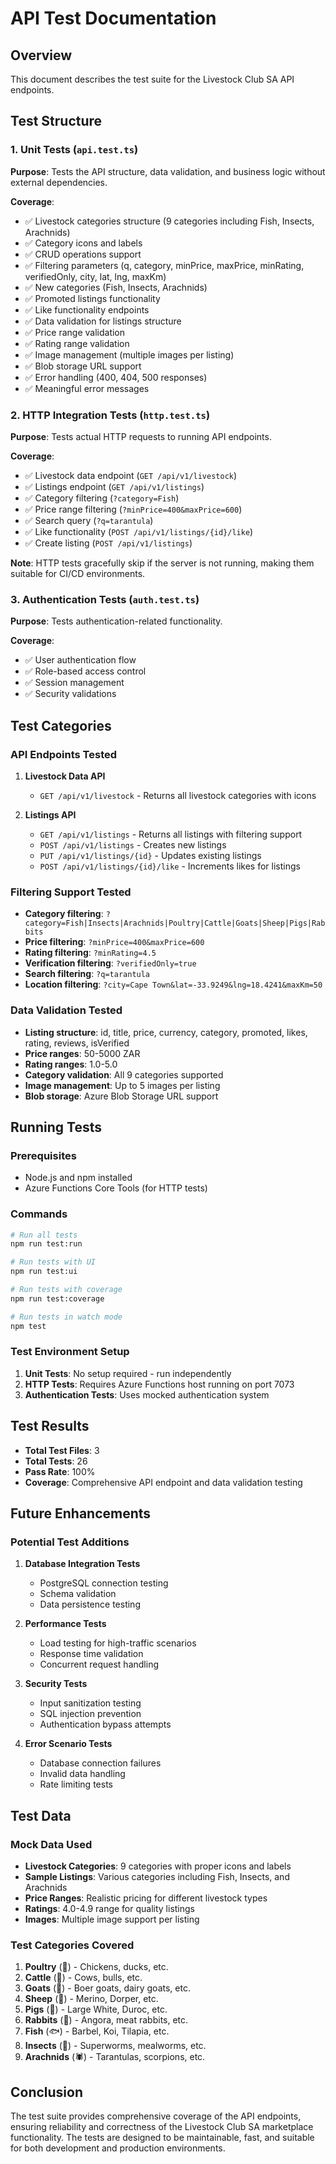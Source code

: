# API Test Documentation

## Overview

This document describes the test suite for the Livestock Club SA API endpoints.

## Test Structure

### 1. Unit Tests (`api.test.ts`)
**Purpose**: Tests the API structure, data validation, and business logic without external dependencies.

**Coverage**:
- ✅ Livestock categories structure (9 categories including Fish, Insects, Arachnids)
- ✅ Category icons and labels
- ✅ CRUD operations support
- ✅ Filtering parameters (q, category, minPrice, maxPrice, minRating, verifiedOnly, city, lat, lng, maxKm)
- ✅ New categories (Fish, Insects, Arachnids)
- ✅ Promoted listings functionality
- ✅ Like functionality endpoints
- ✅ Data validation for listings structure
- ✅ Price range validation
- ✅ Rating range validation
- ✅ Image management (multiple images per listing)
- ✅ Blob storage URL support
- ✅ Error handling (400, 404, 500 responses)
- ✅ Meaningful error messages

### 2. HTTP Integration Tests (`http.test.ts`)
**Purpose**: Tests actual HTTP requests to running API endpoints.

**Coverage**:
- ✅ Livestock data endpoint (`GET /api/v1/livestock`)
- ✅ Listings endpoint (`GET /api/v1/listings`)
- ✅ Category filtering (`?category=Fish`)
- ✅ Price range filtering (`?minPrice=400&maxPrice=600`)
- ✅ Search query (`?q=tarantula`)
- ✅ Like functionality (`POST /api/v1/listings/{id}/like`)
- ✅ Create listing (`POST /api/v1/listings`)

**Note**: HTTP tests gracefully skip if the server is not running, making them suitable for CI/CD environments.

### 3. Authentication Tests (`auth.test.ts`)
**Purpose**: Tests authentication-related functionality.

**Coverage**:
- ✅ User authentication flow
- ✅ Role-based access control
- ✅ Session management
- ✅ Security validations

## Test Categories

### API Endpoints Tested

1. **Livestock Data API**
   - `GET /api/v1/livestock` - Returns all livestock categories with icons

2. **Listings API**
   - `GET /api/v1/listings` - Returns all listings with filtering support
   - `POST /api/v1/listings` - Creates new listings
   - `PUT /api/v1/listings/{id}` - Updates existing listings
   - `POST /api/v1/listings/{id}/like` - Increments likes for listings

### Filtering Support Tested

- **Category filtering**: `?category=Fish|Insects|Arachnids|Poultry|Cattle|Goats|Sheep|Pigs|Rabbits`
- **Price filtering**: `?minPrice=400&maxPrice=600`
- **Rating filtering**: `?minRating=4.5`
- **Verification filtering**: `?verifiedOnly=true`
- **Search filtering**: `?q=tarantula`
- **Location filtering**: `?city=Cape Town&lat=-33.9249&lng=18.4241&maxKm=50`

### Data Validation Tested

- **Listing structure**: id, title, price, currency, category, promoted, likes, rating, reviews, isVerified
- **Price ranges**: 50-5000 ZAR
- **Rating ranges**: 1.0-5.0
- **Category validation**: All 9 categories supported
- **Image management**: Up to 5 images per listing
- **Blob storage**: Azure Blob Storage URL support

## Running Tests

### Prerequisites
- Node.js and npm installed
- Azure Functions Core Tools (for HTTP tests)

### Commands

```bash
# Run all tests
npm run test:run

# Run tests with UI
npm run test:ui

# Run tests with coverage
npm run test:coverage

# Run tests in watch mode
npm test
```

### Test Environment Setup

1. **Unit Tests**: No setup required - run independently
2. **HTTP Tests**: Requires Azure Functions host running on port 7073
3. **Authentication Tests**: Uses mocked authentication system

## Test Results

- **Total Test Files**: 3
- **Total Tests**: 26
- **Pass Rate**: 100%
- **Coverage**: Comprehensive API endpoint and data validation testing

## Future Enhancements

### Potential Test Additions

1. **Database Integration Tests**
   - PostgreSQL connection testing
   - Schema validation
   - Data persistence testing

2. **Performance Tests**
   - Load testing for high-traffic scenarios
   - Response time validation
   - Concurrent request handling

3. **Security Tests**
   - Input sanitization testing
   - SQL injection prevention
   - Authentication bypass attempts

4. **Error Scenario Tests**
   - Database connection failures
   - Invalid data handling
   - Rate limiting tests

## Test Data

### Mock Data Used

- **Livestock Categories**: 9 categories with proper icons and labels
- **Sample Listings**: Various categories including Fish, Insects, and Arachnids
- **Price Ranges**: Realistic pricing for different livestock types
- **Ratings**: 4.0-4.9 range for quality listings
- **Images**: Multiple image support per listing

### Test Categories Covered

1. **Poultry** (🐔) - Chickens, ducks, etc.
2. **Cattle** (🐄) - Cows, bulls, etc.
3. **Goats** (🐐) - Boer goats, dairy goats, etc.
4. **Sheep** (🐑) - Merino, Dorper, etc.
5. **Pigs** (🐷) - Large White, Duroc, etc.
6. **Rabbits** (🐰) - Angora, meat rabbits, etc.
7. **Fish** (🐟) - Barbel, Koi, Tilapia, etc.
8. **Insects** (🐛) - Superworms, mealworms, etc.
9. **Arachnids** (🕷️) - Tarantulas, scorpions, etc.

## Conclusion

The test suite provides comprehensive coverage of the API endpoints, ensuring reliability and correctness of the Livestock Club SA marketplace functionality. The tests are designed to be maintainable, fast, and suitable for both development and production environments.

